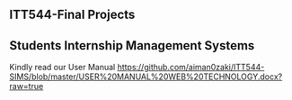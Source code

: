 ITT544-Final Projects
-----------------------------------------------
Students Internship Management Systems 
----------------------------------------------
Kindly read our User Manual
https://github.com/aiman0zaki/ITT544-SIMS/blob/master/USER%20MANUAL%20WEB%20TECHNOLOGY.docx?raw=true

